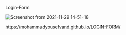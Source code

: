 Login-Form

![Screenshot from 2021-11-29 14-51-18](https://user-images.githubusercontent.com/91375726/143861690-f4254a2c-a1f0-4cc2-b398-820f708d6ab1.png)


https://mohammadyousefvand.github.io/LOGIN-FORM/
